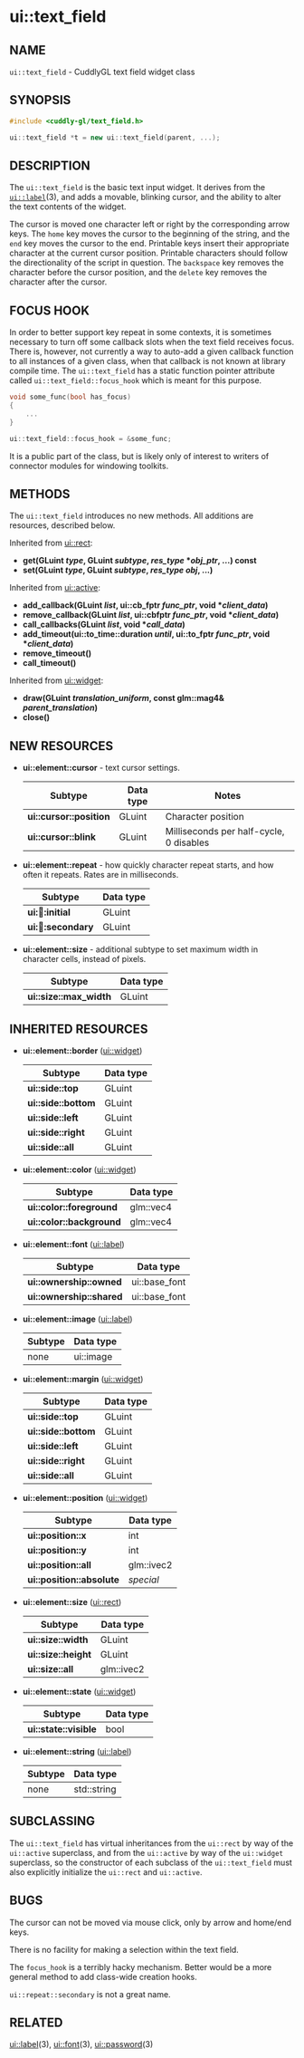 ui::text_field
==============

## NAME ##

`ui::text_field` - CuddlyGL text field widget class

## SYNOPSIS ##

```cpp
#include <cuddly-gl/text_field.h>

ui::text_field *t = new ui::text_field(parent, ...);
```

## DESCRIPTION ##

The `ui::text_field` is the basic text input widget.  It derives from
the [`ui::label`](ui-label.md)(3), and adds a movable, blinking
cursor, and the ability to alter the text contents of the widget.

The cursor is moved one character left or right by the corresponding
arrow keys.  The `home` key moves the cursor to the beginning of the
string, and the `end` key moves the cursor to the end.  Printable keys
insert their appropriate character at the current cursor position.
Printable characters should follow the directionality of the script in
question.  The `backspace` key removes the character before the cursor
position, and the `delete` key removes the character after the cursor.

## FOCUS HOOK ##

In order to better support key repeat in some contexts, it is
sometimes necessary to turn off some callback slots when the text
field receives focus.  There is, however, not currently a way to
auto-add a given callback function to all instances of a given class,
when that callback is not known at library compile time.  The
`ui::text_field` has a static function pointer attribute called
`ui::text_field::focus_hook` which is meant for this purpose.

```cpp
void some_func(bool has_focus)
{
    ...
}

ui::text_field::focus_hook = &some_func;
```

It is a public part of the class, but is likely only of interest to
writers of connector modules for windowing toolkits.

## METHODS ##

The `ui::text_field` introduces no new methods.  All additions are
resources, described below.

Inherited from [ui::rect](ui-rect.md):

* **get(GLuint _type_, GLuint _subtype_, _res_type_ \*_obj_ptr_, ...) const**
* **set(GLuint _type_, GLuint _subtype_, _res_type_ _obj_, ...)**

Inherited from [ui::active](ui-active.md):

* **add_callback(GLuint _list_, ui::cb_fptr _func_ptr_, void \*_client_data_)**
* **remove_callback(GLuint _list_, ui::cbfptr _func_ptr_, void \*_client_data_)**
* **call_callbacks(GLuint _list_, void \*_call_data_)**
* **add_timeout(ui::to_time::duration _until_, ui::to_fptr _func_ptr_, void \*_client_data_)**
* **remove_timeout()**
* **call_timeout()**

Inherited from [ui::widget](ui-widget.md):

* **draw(GLuint _translation_uniform_, const glm::mag4& _parent_translation_)**
* **close()**

## NEW RESOURCES ##

* **ui::element::cursor** - text cursor settings.

  | Subtype                  | Data type | Notes                                   |
  | ------------------------ | --------- | --------------------------------------- |
  | **ui::cursor::position** | GLuint    | Character position                      |
  | **ui::cursor::blink**    | GLuint    | Milliseconds per half-cycle, 0 disables |

* **ui::element::repeat** - how quickly character repeat starts, and
  how often it repeats.  Rates are in milliseconds.

  | Subtype                   | Data type |
  | ------------------------- | --------- |
  | **ui::repeat::initial**   | GLuint    |
  | **ui::repeat::secondary** | GLuint    |

* **ui::element::size** - additional subtype to set maximum width in
  character cells, instead of pixels.

  | Subtype                 | Data type |
  | ----------------------- | --------- |
  | **ui::size::max_width** | GLuint    |

## INHERITED RESOURCES ##

* **ui::element::border** ([ui::widget](ui-widget.md))

  | Subtype              | Data type |
  | -------------------- | --------- |
  | **ui::side::top**    | GLuint    |
  | **ui::side::bottom** | GLuint    |
  | **ui::side::left**   | GLuint    |
  | **ui::side::right**  | GLuint    |
  | **ui::side::all**    | GLuint    |

* **ui::element::color** ([ui::widget](ui-widget.md))

  | Subtype                   | Data type |
  | ------------------------- | --------- |
  | **ui::color::foreground** | glm::vec4 |
  | **ui::color::background** | glm::vec4 |

* **ui::element::font** ([ui::label](ui-label.md))

  | Subtype                   | Data type     |
  | ------------------------- | ------------- |
  | **ui::ownership::owned**  | ui::base_font |
  | **ui::ownership::shared** | ui::base_font |

* **ui::element::image** ([ui::label](ui-label.md))

  | Subtype | Data type |
  | ------- | --------- |
  | none    | ui::image |

* **ui::element::margin** ([ui::widget](ui-widget.md))

  | Subtype              | Data type |
  | -------------------- | --------- |
  | **ui::side::top**    | GLuint    |
  | **ui::side::bottom** | GLuint    |
  | **ui::side::left**   | GLuint    |
  | **ui::side::right**  | GLuint    |
  | **ui::side::all**    | GLuint    |

* **ui::element::position** ([ui::widget](ui-widget.md))

  | Subtype                    | Data type  |
  | -------------------------- | ---------- |
  | **ui::position::x**        | int        |
  | **ui::position::y**        | int        |
  | **ui::position::all**      | glm::ivec2 |
  | **ui::position::absolute** | *special*  |

* **ui::element::size** ([ui::rect](ui-rect.md))

  | Subtype              | Data type  |
  | -------------------- | ---------- |
  | **ui::size::width**  | GLuint     |
  | **ui::size::height** | GLuint     |
  | **ui::size::all**    | glm::ivec2 |

* **ui::element::state** ([ui::widget](ui-widget.md))

  | Subtype                | Data type |
  | ---------------------- | --------- |
  | **ui::state::visible** | bool      |

* **ui::element::string** ([ui::label](ui-label.md))

  | Subtype | Data type   |
  | ------- | ----------- |
  | none    | std::string |

## SUBCLASSING ##

The `ui::text_field` has virtual inheritances from the `ui::rect` by
way of the `ui::active` superclass, and from the `ui::active` by way
of the `ui::widget` superclass, so the constructor of each subclass of
the `ui::text_field` must also explicitly initialize the `ui::rect`
and `ui::active`.

## BUGS ##

The cursor can not be moved via mouse click, only by arrow and
home/end keys.

There is no facility for making a selection within the text field.

The `focus_hook` is a terribly hacky mechanism.  Better would be a
more general method to add class-wide creation hooks.

`ui::repeat::secondary` is not a great name.

## RELATED ##

[ui::label](ui-label.md)(3), [ui::font](ui-font.md)(3),
[ui::password](ui-password.md)(3)
